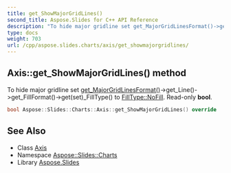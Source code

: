 ```yaml
---
title: get_ShowMajorGridLines()
second_title: Aspose.Slides for C++ API Reference
description: "To hide major gridline set get_MajorGridLinesFormat()->get_Line()->get_FillFormat()->get(set)_FillType() to FillType::NoFill. Read-only bool."
type: docs
weight: 703
url: /cpp/aspose.slides.charts/axis/get_showmajorgridlines/
---
```

## Axis::get_ShowMajorGridLines() method


To hide major gridline set [get_MajorGridLinesFormat()](../get_majorgridlinesformat/)->get_Line()->get_FillFormat()->get(set)_FillType() to [FillType::NoFill](../../../aspose.slides/filltype/). Read-only **bool**.

```cpp
bool Aspose::Slides::Charts::Axis::get_ShowMajorGridLines() override
```

## See Also

* Class [Axis](./)
* Namespace [Aspose::Slides::Charts](../)
* Library [Aspose.Slides](../../)